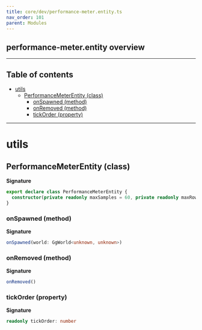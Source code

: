 ```yaml
---
title: core/dev/performance-meter.entity.ts
nav_order: 101
parent: Modules
---
```


## performance-meter.entity overview

---

<h2 class="text-delta">Table of contents</h2>

- [utils](#utils)
  - [PerformanceMeterEntity (class)](#performancemeterentity-class)
    - [onSpawned (method)](#onspawned-method)
    - [onRemoved (method)](#onremoved-method)
    - [tickOrder (property)](#tickorder-property)

---

# utils

## PerformanceMeterEntity (class)

**Signature**

```ts
export declare class PerformanceMeterEntity {
  constructor(private readonly maxSamples = 60, private readonly maxRows = 15)
}
```

### onSpawned (method)

**Signature**

```ts
onSpawned(world: GgWorld<unknown, unknown>)
```

### onRemoved (method)

**Signature**

```ts
onRemoved()
```

### tickOrder (property)

**Signature**

```ts
readonly tickOrder: number
```
